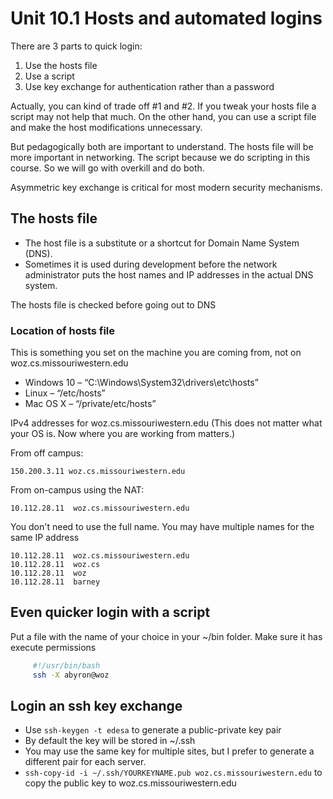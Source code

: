# Unit 10.1 Hosts and automated logins

There are 3 parts to quick login:

1. Use the hosts file
1. Use a script
1. Use key exchange for authentication rather than a password

Actually, you can kind of trade off #1 and #2.  If you tweak your hosts file a script may not help that much.  On the other hand, you can use a script file and make the host modifications unnecessary.

But pedagogically both are important to understand.  The hosts file will be more important in networking.  The script because we do scripting in this course.  So we will go with overkill and do both.

Asymmetric key exchange is critical for most modern security mechanisms.

## The hosts file

* The host file is a substitute or a shortcut for Domain Name System (DNS).
* Sometimes it is used during development before the network administrator puts the host names and IP addresses in the actual DNS system.

The hosts file is checked before going out to DNS

### Location of hosts file

This is something you set on the machine you are coming from, not on woz.cs.missouriwestern.edu

* Windows 10 – “C:\Windows\System32\drivers\etc\hosts”
* Linux – “/etc/hosts”
* Mac OS X – “/private/etc/hosts”

IPv4 addresses for woz.cs.missouriwestern.edu (This does not matter what your OS is.  Now where you are working from matters.)

From off campus:

    150.200.3.11 woz.cs.missouriwestern.edu

From on-campus using the NAT:

    10.112.28.11  woz.cs.missouriwestern.edu

You don't need to use the full name.  You may have multiple names for the same IP address

    10.112.28.11  woz.cs.missouriwestern.edu
    10.112.28.11  woz.cs
    10.112.28.11  woz
    10.112.28.11  barney

## Even quicker login with a script

Put a file with the name of your choice in your ~/bin folder.  Make sure it has execute permissions

```bash
     #!/usr/bin/bash
     ssh -X abyron@woz
```

## Login an ssh key exchange

* Use ```ssh-keygen -t edesa``` to generate a public-private key pair
* By default the key will be stored in ~/.ssh
* You may use the same key for multiple sites, but I prefer to generate a different pair for each server.
* ```ssh-copy-id -i ~/.ssh/YOURKEYNAME.pub woz.cs.missouriwestern.edu``` to copy the public key to woz.cs.missouriwestern.edu
